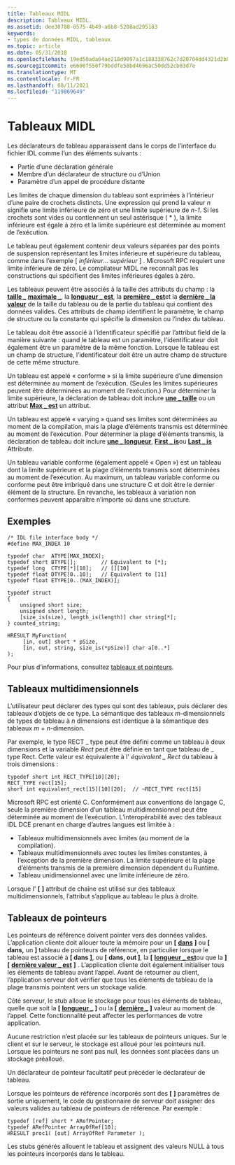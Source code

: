 ```yaml
---
title: Tableaux MIDL
description: Tableaux MIDL.
ms.assetid: dee30788-0575-4b49-a6b8-5208ad295183
keywords:
- types de données MIDL, tableaux
ms.topic: article
ms.date: 05/31/2018
ms.openlocfilehash: 19ed50ada64ae218d9097a1c188338762c7d20704dd4321d2b888ab5f7a5c7de
ms.sourcegitcommit: e6600f550f79bddfe58bd4696ac50dd52cb03d7e
ms.translationtype: MT
ms.contentlocale: fr-FR
ms.lasthandoff: 08/11/2021
ms.locfileid: "119869649"
---
```

# <a name="midl-arrays"></a>Tableaux MIDL

Les déclarateurs de tableau apparaissent dans le corps de l’interface du fichier IDL comme l’un des éléments suivants :

-   Partie d’une déclaration générale
-   Membre d’un déclarateur de structure ou d’Union
-   Paramètre d’un appel de procédure distante

Les limites de chaque dimension du tableau sont exprimées à l’intérieur d’une paire de crochets distincts. Une expression qui prend la valeur *n* signifie une limite inférieure de zéro et une limite supérieure de *n-1*. Si les crochets sont vides ou contiennent un seul astérisque ( \* ), la limite inférieure est égale à zéro et la limite supérieure est déterminée au moment de l’exécution.

Le tableau peut également contenir deux valeurs séparées par des points de suspension représentant les limites inférieure et supérieure du tableau, comme dans l’exemple \[ *inférieur*... *supérieur* \] . Microsoft RPC requiert une limite inférieure de zéro. Le compilateur MIDL ne reconnaît pas les constructions qui spécifient des limites inférieures égales à zéro.

Les tableaux peuvent être associés à la taille des attributs du champ : la [**taille \_**](size-is.md) [**maximale \_**](max-is.md), la [**longueur \_ est**](length-is.md), la [**première \_ est**](first-is.md)et la [**dernière \_ la valeur**](last-is.md) de la taille du tableau ou de la partie du tableau qui contient des données valides. Ces attributs de champ identifient le paramètre, le champ de structure ou la constante qui spécifie la dimension ou l’index du tableau.

Le tableau doit être associé à l’identificateur spécifié par l’attribut field de la manière suivante : quand le tableau est un paramètre, l’identificateur doit également être un paramètre de la même fonction. Lorsque le tableau est un champ de structure, l’identificateur doit être un autre champ de structure de cette même structure.

Un tableau est appelé « conforme » si la limite supérieure d’une dimension est déterminée au moment de l’exécution. (Seules les limites supérieures peuvent être déterminées au moment de l’exécution.) Pour déterminer la limite supérieure, la déclaration de tableau doit inclure [**une \_ taille**](size-is.md) ou un attribut [**Max \_ est**](max-is.md) un attribut.

Un tableau est appelé « varying » quand ses limites sont déterminées au moment de la compilation, mais la plage d’éléments transmis est déterminée au moment de l’exécution. Pour déterminer la plage d’éléments transmis, la déclaration de tableau doit inclure [**une \_ longueur**](length-is.md), [**First \_ is**](first-is.md)ou [**Last \_ is**](last-is.md) Attribute.

Un tableau variable conforme (également appelé « Open ») est un tableau dont la limite supérieure et la plage d’éléments transmis sont déterminées au moment de l’exécution. Au maximum, un tableau variable conforme ou conforme peut être imbriqué dans une structure C et doit être le dernier élément de la structure. En revanche, les tableaux à variation non conformes peuvent apparaître n’importe où dans une structure.

## <a name="examples"></a>Exemples

``` syntax
/* IDL file interface body */ 
#define MAX_INDEX 10 
 
typedef char  ATYPE[MAX_INDEX]; 
typedef short BTYPE[];        // Equivalent to [*]; 
typedef long  CTYPE[*][10];   // [][10] 
typedef float DTYPE[0..10];   // Equivalent to [11] 
typedef float ETYPE[0..(MAX_INDEX)];  
 
typedef struct 
{ 
    unsigned short size; 
    unsigned short length; 
    [size_is(size), length_is(length)] char string[*]; 
} counted_string; 
 
HRESULT MyFunction( 
     [in, out] short * pSize,  
     [in, out, string, size_is(*pSize)] char a[0..*] 
);
```

Pour plus d’informations, consultez [tableaux et pointeurs](/windows/desktop/Rpc/arrays-and-pointers).

## <a name="multidimensional-arrays"></a>Tableaux multidimensionnels

L’utilisateur peut déclarer des types qui sont des tableaux, puis déclarer des tableaux d’objets de ce type. La sémantique des tableaux *m*-dimensionnels de types de tableau à *n* dimensions est identique à la sémantique des tableaux *m* + *n*-dimension.

Par exemple, le type RECT \_ type peut être défini comme un tableau à deux dimensions et la variable *Rect* peut être définie en tant que tableau de \_ type Rect. Cette valeur est équivalente à l' *équivalent \_ Rect* du tableau à trois dimensions :

``` syntax
typedef short int RECT_TYPE[10][20]; 
RECT_TYPE rect[15]; 
short int equivalent_rect[15][10][20];  // ~RECT_TYPE rect[15]
```

Microsoft RPC est orienté C. Conformément aux conventions de langage C, seule la première dimension d’un tableau multidimensionnel peut être déterminée au moment de l’exécution. L’interopérabilité avec des tableaux IDL DCE prenant en charge d’autres langues est limitée à :

-   Tableaux multidimensionnels avec limites (au moment de la compilation).
-   Tableaux multidimensionnels avec toutes les limites constantes, à l’exception de la première dimension. La limite supérieure et la plage d’éléments transmis de la première dimension dépendent du Runtime.
-   Tableau unidimensionnel avec une limite inférieure de zéro.

Lorsque l' **\[** [](string.md) **\]** attribut de chaîne est utilisé sur des tableaux multidimensionnels, l’attribut s’applique au tableau le plus à droite.

## <a name="arrays-of-pointers"></a>Tableaux de pointeurs

Les pointeurs de référence doivent pointer vers des données valides. L’application cliente doit allouer toute la mémoire pour un **\[** [**dans**](in.md) **\]** ou **\[** **dans,**[](out-idl.md) un **\]** tableau de pointeurs de référence, en particulier lorsque le tableau est associé à **\[ dans \]**, ou **\[** **dans, out \]**, la **\[** [**longueur \_ est**](length-is.md)ou que la **\]** **\[** [**dernière valeur \_ est**](last-is.md) **\]** . L’application cliente doit également initialiser tous les éléments de tableau avant l’appel. Avant de retourner au client, l’application serveur doit vérifier que tous les éléments de tableau de la plage transmis pointent vers un stockage valide.

Côté serveur, le stub alloue le stockage pour tous les éléments de tableau, quelle que soit la **\[** [**longueur \_**](length-is.md) **\]** ou la **\[** [**dernière \_**](last-is.md) **\]** valeur au moment de l’appel. Cette fonctionnalité peut affecter les performances de votre application.

Aucune restriction n’est placée sur les tableaux de pointeurs uniques. Sur le client et sur le serveur, le stockage est alloué pour les pointeurs null. Lorsque les pointeurs ne sont pas null, les données sont placées dans un stockage préalloué.

Un déclarateur de pointeur facultatif peut précéder le déclarateur de tableau.

Lorsque les pointeurs de référence incorporés sont des **\[** [](out-idl.md) **\]** paramètres de sortie uniquement, le code du gestionnaire de serveur doit assigner des valeurs valides au tableau de pointeurs de référence. Par exemple :

``` syntax
typedef [ref] short * ARefPointer;
typedef ARefPointer ArrayOfRef[10];
HRESULT proc1( [out] ArrayOfRef Parameter );
```

Les stubs générés allouent le tableau et assignent des valeurs NULL à tous les pointeurs incorporés dans le tableau.

 

 